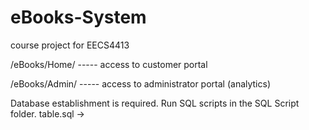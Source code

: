# eBooks-System
course project for EECS4413

/eBooks/Home/  -----  access to customer portal

/eBooks/Admin/ ----- access to administrator portal (analytics)

Database establishment is required. Run SQL scripts in the SQL Script folder. table.sql -> 


